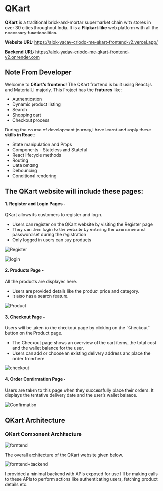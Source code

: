 
# QKart

**QKart** is a traditional brick-and-mortar supermarket chain with stores in over 30 cities throughout India. It is a **Flipkart-like** web platform with all the necessary functionalities.

**Website URL:** https://alok-yadav-criodo-me-qkart-frontend-v2.vercel.app/

**Backend URL:** https://alok-yadav-criodo-me-qkart-frontend-v2.onrender.com

## Note From Developer

Welcome to **QKart’s frontend!** The QKart frontend is built using React.js and MaterialUI majorly. This Project has the **features** like:

* Authentication
* Dynamic product listing
* Search
* Shopping cart
* Checkout process

During the course of development journey,I have learnt and apply these **skills in React**:

* State manipulation and Props
* Components - Stateless and Stateful
* React lifecycle methods
* Routing
* Data binding
* Debouncing
* Conditional rendering
## The QKart website will include these pages:

#### 1. Register and Login Pages - 
QKart allows its customers to register and login.

* Users can register on the QKart website by visiting the Register page
* They can then login to the website by entering the username and password set during the registration
* Only logged in users can buy products

![Register](https://drive.google.com/uc?export=view&id=1Z8WwLc8BUHCq1QQ_FRHt5uCsHXJvTNjY)

![login](https://drive.google.com/uc?export=view&id=1DrwZIyToC40ifpl2Dd4jNEL8zdJGE2Mu)

#### 2. Products Page - 
All the products are displayed here.

* Users are provided details like the product price and category.
* It also has a search feature.

![Product](https://drive.google.com/uc?export=view&id=1ott_7Rq9OIhG3SDBb3TfXaADA0RQOY_t)

#### 3. Checkout Page - 
Users will be taken to the checkout page by clicking on the “Checkout” button on the Product page.

* The Checkout page shows an overview of the cart items, the total cost and the wallet balance for the user.
* Users can add or choose an existing delivery address and place the order from here

![checkout](https://drive.google.com/uc?export=view&id=1_o2iFgLEpwiF8L6Fl80-rYR7_jt52u7L)

#### 4. Order Confirmation Page - 
Users are taken to this page when they successfully place their orders. It displays the tentative delivery date and the user’s wallet balance.

![Confirmation](https://drive.google.com/uc?export=view&id=1Bgk_hZ0sfFwO39nGoBoNCDEiBKlNYFSv)

## QKart Architecture
### QKart Component Architecture

![forntend](https://drive.google.com/uc?export=view&id=1Lek4bgEXt6EALGWD465Go-_h_7Qb4xRf)

The overall architecture of the QKart website given below. 

![forntend+backend](https://drive.google.com/uc?export=view&id=1yF-h6yr_qQdgCFu9CCz5Zvv-ERhxph_e)

I provided a minimal backend with APIs exposed for use
I'll be making calls to these APIs to perform actions like authenticating users, fetching product details etc.